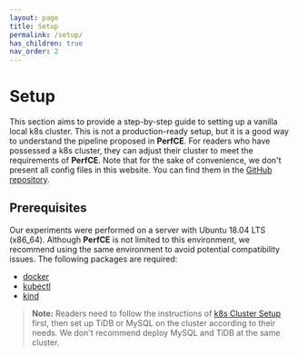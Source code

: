 ```yaml
---
layout: page
title: Setup
permalink: /setup/
has_children: true
nav_order: 2
---
```


# Setup

This section aims to provide a step-by-step guide to setting up a vanilla local k8s cluster. This is not a production-ready setup, but it is a good way to understand the pipeline proposed in **PerfCE**. For readers who have possessed a k8s cluster, they can adjust their cluster to meet the requirements of **PerfCE**. Note that for the sake of convenience, we don't present all config files in this website. You can find them in the [GitHub repository](https://github.com/ZhenlanJi/PerfCE/tree/main/config_files/setup).



## Prerequisites
Our experiments were performed on a server with Ubuntu 18.04 LTS (x86\_64). Although **PerfCE** is not limited to this environment, we recommend using the same environment to avoid potential compatibility issues. 
The following packages are required:
- [docker](https://docs.docker.com/engine/install/ubuntu/)
- [kubectl](https://kubernetes.io/docs/tasks/tools/install-kubectl/)
- [kind](https://kind.sigs.k8s.io/docs/user/quick-start/)

> **Note:** Readers need to follow the instructions of [k8s Cluster Setup](https://zhenlanji.github.io/PerfCE/setup/k8s) first, then set up TiDB or MySQL on the cluster according to their needs. We don't recommend deploy MySQL and TiDB at the same cluster.